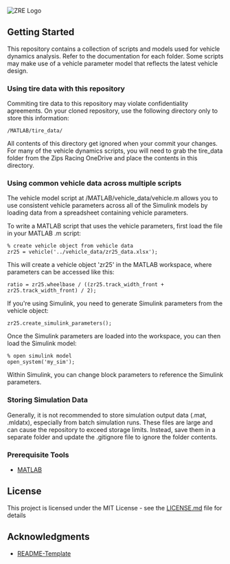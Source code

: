 ![ZRE Logo](./images/Logo_with_zippy_subtext_white.png "Zips Racing Electric Logo")

## Getting Started
This repository contains a collection of scripts and models used for vehicle dynamics analysis. Refer to the documentation for each folder. Some scripts may make use of a vehicle parameter model that reflects the latest vehicle design.

### Using tire data with this repository
Commiting tire data to this repository may violate confidentiality agreements. On your cloned repository, use the following directory only to store this information:

```
/MATLAB/tire_data/
```

All contents of this directory get ignored when your commit your changes. For many of the vehicle dynamics scripts, you will need to grab the tire_data folder from the Zips Racing OneDrive and place the contents in this directory.

### Using common vehicle data across multiple scripts
The vehicle model script at /MATLAB/vehicle_data/vehicle.m allows you to use consistent vehicle parameters across all of the Simulink models by loading data from a spreadsheet containing vehicle parameters.

To write a MATLAB script that uses the vehicle parameters, first load the file in your MATLAB .m script:

```
% create vehicle object from vehicle data
zr25 = vehicle('../vehicle_data/zr25_data.xlsx');
```
This will create a vehicle object 'zr25' in the MATLAB workspace, where parameters can be accessed like this:

```
ratio = zr25.wheelbase / ((zr25.track_width_front + zr25.track_width_front) / 2);
```

If you're using Simulink, you need to generate Simulink parameters from the vehicle object:

```
zr25.create_simulink_parameters();
```

Once the Simulink parameters are loaded into the workspace, you can then load the Simulink model:

```
% open simulink model
open_system('my_sim');
```

Within Simulink, you can change block parameters to reference the Simulink parameters.

### Storing Simulation Data
Generally, it is not recommended to store simulation output data (.mat, .mldatx), especially from batch simulation runs. These files are large and can cause the repository to exceed storage limits. Instead, save them in a separate folder and update the .gitignore file to ignore the folder contents.

### Prerequisite Tools

- [MATLAB](https://www.mathworks.com/products/matlab.html)

## License

This project is licensed under the MIT License - see the [LICENSE.md](LICENSE.md) file for details

## Acknowledgments

* [README-Template](https://gist.github.com/PurpleBooth/109311bb0361f32d87a2)